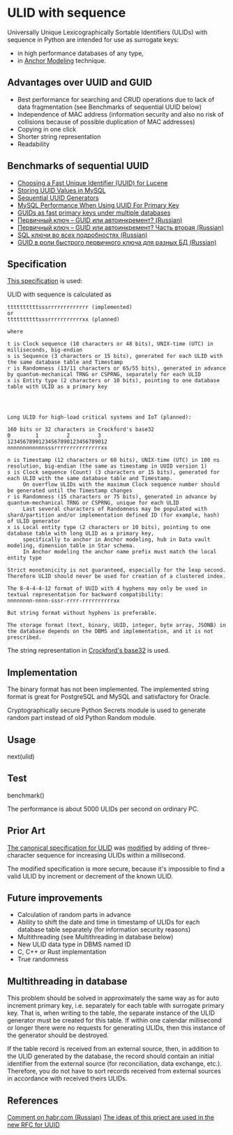 # ULID with sequence
Universally Unique Lexicographically Sortable Identifiers (ULIDs) with sequence in Python
are intended for use as surrogate keys:
* in high performance databases of any type,
* in [Anchor Modeling](https://en.wikipedia.org/wiki/Anchor_modeling) technique.
## Advantages over UUID and GUID
* Best performance for searching and CRUD operations due to lack of data fragmentation (see Benchmarks of sequential UUID below)
* Independence of MAC address (information security and also no risk of collisions because of possible duplication of MAC addresses)
* Copying in one click
* Shorter string representation
* Readability
## Benchmarks of sequential UUID
* [Choosing a Fast Unique Identifier (UUID) for Lucene](https://dzone.com/articles/choosing-fast-unique)
* [Storing UUID Values in MySQL](https://www.percona.com/blog/2014/12/19/store-uuid-optimized-way/)
* [Sequential UUID Generators](https://www.2ndquadrant.com/en/blog/sequential-uuid-generators/)
* [MySQL Performance When Using UUID For Primary Key](https://blog.programster.org/mysql-performance-when-using-uuid-for-primary-key)
* [GUIDs as fast primary keys under multiple databases](https://www.codeproject.com/Articles/388157/GUIDs-as-fast-primary-keys-under-multiple-database)
* [Первичный ключ – GUID или автоинкремент? (Russian)](https://habr.com/ru/post/265437/)
* [Первичный ключ – GUID или автоинкремент? Часть вторая (Russian)](https://habr.com/ru/post/268605/)
* [SQL ключи во всех подробностях (Russian)](https://habr.com/ru/company/oleg-bunin/blog/348172/#uuid)
* [GUID в роли быстрого первичного ключа для разных БД (Russian)](http://www.interface.ru/home.asp?artId=29255)
## Specification
[This specification](https://github.com/ahawker/ulid/issues/306#issuecomment-451850395) is used:

ULID with sequence is calculated as

    ttttttttttsssrrrrrrrrrrrrr (implemented)
    or
    ttttttttttsssrrrrrrrrrrrxx (planned)

    where

    t is Clock sequence (10 characters or 48 bits), UNIX-time (UTC) in milliseconds, big-endian
    s is Sequence (3 characters or 15 bits), generated for each ULID with the same database table and Timestamp
    r is Randomness (13/11 characters or 65/55 bits), generated in advance by quantum-mechanical TRNG or CSPRNG, separately for each ULID
    x is Entity type (2 characters or 10 bits), pointing to one database table with ULID as a primary key




    Long ULID for high-load critical systems and IoT (planned):

    160 bits or 32 characters in Crockford's base32
    0        1         2         3 
    12345678901234567890123456789012
    nnnnnnnnnnnnsssrrrrrrrrrrrrrrrxx

    n is Timestamp (12 characters or 60 bits), UNIX-time (UTC) in 100 ns resolution, big-endian (the same as timestamp in UUID version 1)
    s is Clock sequence (Count) (3 characters or 15 bits), generated for each ULID with the same database table and Timestamp.
         On overflow ULIDs with the maximum Clock sequence number should be generated until the Timestamp changes
    r is Randomness (15 characters or 75 bits), generated in advance by quantum-mechanical TRNG or CSPRNG, unique for each ULID
         Last several characters of Randomness may be populated with shard/partition and/or implementation defined ID (for example, hash) of ULID generator
    x is Local entity type (2 characters or 10 bits), pointing to one database table with long ULID as a primary key, 
         specifically to anchor in Anchor modeling, hub in Data vault modeling, dimension table in Star schema.
         In Anchor modeling the anchor name prefix must match the local entity type

    Strict monotonicity is not guaranteed, especially for the leap second. Therefore ULID should never be used for creation of a clustered index.

    The 8-4-4-4-12 format of UUID with 4 hyphens may only be used in textual representation for backward compatibility:
    nnnnnnnn-nnnn-sssr-rrrr-rrrrrrrrrrxx

    But string format without hyphens is preferable.

    The storage format (text, binary, UUID, integer, byte array, JSONB) in the database depends on the DBMS and implementation, and it is not prescribed.

The string representation in [Crockford's base32](https://www.crockford.com/base32.html) is used.
## Implementation
The binary format has not been implemented. The implemented string format is great for PostgreSQL and MySQL and satisfactory for Oracle.

Cryptographically secure Python Secrets module is used to generate random part instead of old Python Random module.
## Usage
next(ulid)
## Test
benchmark()

The performance is about 5000 ULIDs per second on ordinary PC.
## Prior Art
[The canonical specification for ULID](https://github.com/ulid/spec) was [modified](https://github.com/ahawker/ulid/issues/306#issuecomment-451850395) by adding of three-character sequence for increasing ULIDs within a millisecond.

The modified specification is more secure, because it's impossible to find a valid ULID by increment or decrement of the known ULID.
## Future improvements
* Calculation of random parts in advance
* Ability to shift the date and time in timestamp of ULIDs for each database table separately (for information security reasons)
* Multithreading (see Multithreading in database below)
* New ULID data type in DBMS named ID
* C, C++ or Rust implementation
* True randomness
## Multithreading in database
This problem should be solved in approximately the same way as for auto increment primary key, i.e. separately for each table with surrogate primary key. That is, when writing to the table, the separate instance of the ULID generator must be created for this table. If within one calendar millisecond or longer there were no requests for generating ULIDs, then this instance of the generator should be destroyed.

If the table record is received from an external source, then, in addition to the ULID generated by the database, the record should contain an initial identifier from the external source (for reconciliation, data exchange, etc.). Therefore, you do not have to sort records received from external sources in accordance with received theirs ULIDs.
## References
[Comment on habr.com (Russian)](https://habr.com/ru/post/572700/comments/#comment_23418560)
[The ideas of this prject are used in the new RFC for UUID](https://github.com/uuid6/uuid6-ietf-draft/issues/27#issuecomment-920467995)
